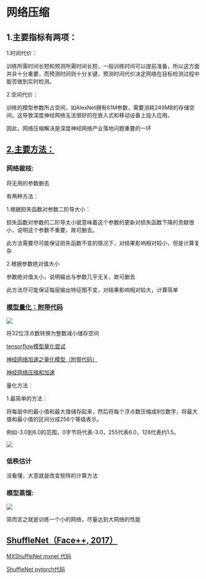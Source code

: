 网络压缩
=====



1.主要指标有两项：
-----

1.时间代价：

训练所需时间长短和预测所需时间长短，一般训练时间可以提前准备，所以这方面并非十分重要，而预测时间则十分关键，预测时间代价决定网络在目标检测过程中能否做到实时检测。

2.空间代价：

训练的模型参数所占空间，如AlexNet拥有61M参数，需要消耗249MB的存储空间，这导致深度神经网络无法很好的在嵌入式和移动设备上投入应用。

因此，网络压缩解决是深度神经网络产业落地问题重要的一环


[2.主要方法：](https://zhuanlan.zhihu.com/p/38473604)
-----

### 网络裁枝:

将无用的参数删去

有两种方法：

1.根据损失函数对参数二阶导大小：

损失函数对参数的二阶导太小就意味着这个参数的更新对损失函数下降的贡献很小，说明这个参数不重要，故可删去。

此方法需要尽可能保证损失函数不变的情况下，对结果影响相对较小，但是计算复杂

2.根据参数绝对值大小

参数绝对值太小，说明输出与参数几乎无关，故可删去

此方法尽可能保证每层输出特征图不变，对结果影响相对较大，计算简单


### [模型量化：附带代码](https://www.jiqizhixin.com/articles/2018-06-01-11)

![](https://image.jiqizhixin.com/uploads/editor/8129d831-0961-473b-9d90-74078115a2d5/1527831867910.png)

将32位浮点数转换为整数减小储存空间

[tensorflow模型量化尝试](https://blog.csdn.net/u011961856/article/details/76736103)

[神经网络加速之量化模型（附带代码）](https://zhuanlan.zhihu.com/p/37220669)

[神经网络压缩和加速](https://zhuanlan.zhihu.com/p/27423806)

量化方法：

1.最简单的方法：

将每层中的最小值和最大值储存起来，然后将每个浮点数压缩成8位数字，将最大值和最小值的区间分成256个等级表示。

例如-3.0到6.0的范围，0字节将代表-3.0，255代表6.0，128代表约1.5。

![](https://pic2.zhimg.com/80/v2-5f5b687f34e9bf124b3586da4dbd17a6_hd.jpg)

### 低秩估计

没看懂，大意就是改变矩阵的计算方法

### 模型蒸馏:

![](https://pic4.zhimg.com/80/v2-49fe1cf3908b09ebb10d67a746213790_hd.jpg)

简而言之就是训练一个小的网络，尽量达到大网络的性能


## [ShuffleNet（Face++, 2017）](https://cjmcv.github.io/deeplearning-paper-notes/fcompress/2018/05/08/ShuffleNet.html)

[MXShuffleNet mxnet 代码](https://github.com/greenfishflying/MXShuffleNet)

[ShuffleNet pytorch代码](https://github.com/greenfishflying/ShuffleNet)
